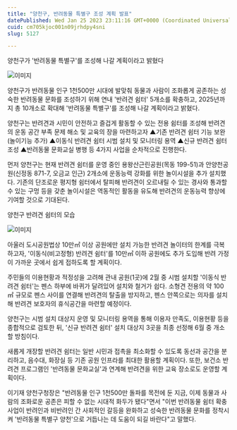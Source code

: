 ```yaml
---
title: "양천구, 반려동물 특별구 조성 계획 발표"
datePublished: Wed Jan 25 2023 23:11:16 GMT+0000 (Coordinated Universal Time)
cuid: cm705kjoc001n09jrhdpy4sni
slug: 5127

---
```



양천구가 '반려동물 특별구'를 조성해 나갈 계획이라고 밝혔다

![이미지](https://cdn.hashnode.com/res/hashnode/image/upload/v1739258439689/130fefc0-81bc-4c99-85d8-0da89ac51c8c.jpeg)

양천구가 반려동물 인구 1천500만 시대에 발맞춰 동물과 사람이 조화롭게 공존하는 성숙한 반려동물 문화를 조성하기 위해 연내 '반려견 쉼터' 5개소를 확충하고, 2025년까지 총 10개소로 확대해 '반려동물 특별구'를 조성해 나갈 계획이라고 밝혔다.

양천구는 반려견과 시민이 안전하고 즐겁게 활동할 수 있는 전용 쉼터를 조성해 반려견의 운동 공간 부족 문제 해소 및 교육의 장을 마련하고자 ▲기존 반려견 쉼터 기능 보완(놀이기능 추가) ▲이동식 반려견 쉼터 시범 설치 및 모니터링 용역 ▲신규 반려견 쉼터 조성 ▲반려동물 문화교실 병행 등 4가지 사업을 순차적으로 진행한다.

먼저 양천구는 현재 반려견 쉼터를 운영 중인 용왕산근린공원(목동 199-51)과 안양천공원(신정동 871-7, 오금교 인근) 2개소에 운동능력 강화를 위한 놀이시설을 추가 설치했다. 기존의 단조로운 평지형 쉼터에서 탈피해 반려견이 오르내릴 수 있는 경사와 통과할 수 있는 구멍 등을 갖춘 놀이시설은 역동적인 활동을 유도해 반려견의 운동능력 향상에 기여할 것으로 기대된다.

양천구 반려견 쉼터의 모습

![이미지](https://cdn.hashnode.com/res/hashnode/image/upload/v1739258441491/bed3dcd7-ff7d-4b81-8511-7672c7b74e95.jpeg)

아울러 도시공원법상 10만㎡ 이상 공원에만 설치 가능한 반려견 놀이터의 한계를 극복하고자, '이동식(비고정형) 반려견 쉼터'를 10만㎡ 이하 공원에도 추가 도입해 반려 가정이 가까운 곳에서 쉽게 접하도록 할 계획이다.

주민들의 이용현황과 적정성을 고려해 관내 공원(1곳)에 2월 중 시범 설치할 '이동식 반려견 쉼터'는 펜스 하부에 바퀴가 달려있어 설치와 철거가 쉽다. 소형견 전용의 약 100㎡ 규모로 펜스 사이를 연결해 반려견의 탈출을 방지하고, 펜스 안쪽으로는 의자를 설치해 반려견 보호자의 휴식공간을 마련할 예정이다.

양천구는 시범 설치 대상지 운영 및 모니터링 용역을 통해 이용자 만족도, 이용현황 등을 종합적으로 검토한 뒤, '신규 반려견 쉼터' 설치 대상지 3곳을 최종 선정해 6월 중 개소할 방침이다.

새롭게 개장할 반려견 쉼터는 일반 시민과 접촉을 최소화할 수 있도록 동선과 공간을 분리하고, 음수대, 화장실 등 기존 공원 인프라를 최대한 활용할 계획이다. 또한, 보건소 반려견 프로그램인 '반려동물 문화교실'과 연계해 반려견을 위한 교육 장소로도 운영할 계획이다.

이기재 양천구청장은 "반려동물 인구 1천500만 돌파를 목전에 둔 지금, 이제 동물과 사람의 조화로운 공존은 피할 수 없는 시대적 화두가 됐다"면서 "이번 반려동물 쉼터 확충 사업이 반려인과 비반려인 간 사회적인 갈등을 완화하고 성숙한 반려동물 문화를 정착시켜 '반려동물 특별구 양천'으로 거듭나는 데 도움이 되길 바란다"고 말했다.